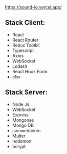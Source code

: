 
https://sound-io.vercel.app/

<h2>Stack Client:</h2>

<ul>
  <li>React</li>
  <li>React Router</li>
  <li>Redux Toolkit</li>
  <li>Typescript</li>
  <li>Axios</li>
  <li>WebSocket</li>
  <li>Lodash</li>
  <li>React Hook Form</li>
  <li>clsx</li>
</ul>

<h2>Stack Server:</h2>

<ul>
  <li>Node Js</li>
  <li>WebSocket</li>
  <li>Express</li>
  <li>Mongoose</li>
  <li>Mongo DB</li>
  <li>jsonwebtoken</li>
  <li>Multer</li>
  <li>nodemon</li>
  <li>bcrypt</li>
</ul>
